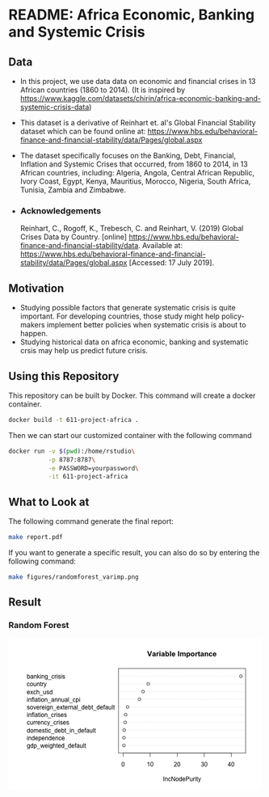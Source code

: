 # README: Africa Economic, Banking and Systemic Crisis

## Data

- In this project, we use data data on economic and financial crises in 13 African countries (1860 to 2014).  (It is inspired by https://www.kaggle.com/datasets/chirin/africa-economic-banking-and-systemic-crisis-data)

- This dataset is a derivative of Reinhart et. al's Global Financial Stability dataset which can be found online at: https://www.hbs.edu/behavioral-finance-and-financial-stability/data/Pages/global.aspx

- The dataset specifically focuses on the Banking, Debt, Financial, Inflation and Systemic Crises that occurred, from 1860 to 2014, in 13 African countries, including: Algeria, Angola, Central African Republic, Ivory Coast, Egypt, Kenya, Mauritius, Morocco, Nigeria, South Africa, Tunisia, Zambia and Zimbabwe.

- ### Acknowledgements

  Reinhart, C., Rogoff, K., Trebesch, C. and Reinhart, V. (2019) Global Crises Data by Country.
  [online] https://www.hbs.edu/behavioral-finance-and-financial-stability/data. Available at: https://www.hbs.edu/behavioral-finance-and-financial-stability/data/Pages/global.aspx [Accessed: 17 July 2019].

## Motivation

- Studying possible factors that generate systematic crisis is quite important. For developing countries, those study might help policy-makers implement better policies when systematic crisis is about to happen.
- Studying historical data on africa economic, banking and systematic crsis may help us predict future crisis.

## Using this Repository

This repository can be built by Docker. This command will create a docker container. 

```bash
docker build -t 611-project-africa .
```

Then we can start our customized container with the following command

```bash
docker run -v $(pwd):/home/rstudio\
           -p 8787:8787\
           -e PASSWORD=yourpassword\
           -it 611-project-africa
```

## What to Look at

The following command generate the final report:

```bash
make report.pdf
```

If you want to generate a specific result, you can also do so by entering the following command:

```bash
make figures/randomforest_varimp.png
```

## Result

### Random Forest

![randomforest_varimp](figures/randomforest_varimp.png)